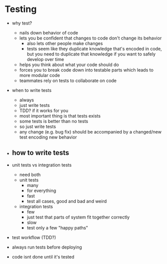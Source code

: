 # Testing

- why test?
    - nails down behavior of code
    - lets you be confident that changes to code don't change its behavior
        - also lets other people make changes
        - tests seem like they duplicate knowledge that's encoded in code, but you need to duplicate that knowledge if you want to safely develop over time
    - helps you think about what your code should do
    - forces you to break code down into testable parts which leads to more modular code
    - teammates rely on tests to collaborate on code

- when to write tests
    - always
    - just write tests
    - TDD? if it works for you
    - most important thing is that tests exists
    - some tests is better than no tests
    - so just write tests
    - any change (e.g. bug fix) should be accompanied by a changed/new test encoding new behavior

- how to write tests
    - 

- unit tests vs integration tests
    - need both
    - unit tests
        - many
        - for everything
        - fast
        - test all cases, good and bad and weird
    - integration tests
        - few
        - just test that parts of system fit together correctly
        - slow
        - test only a few "happy paths"

- test workflow (TDD?)
- always run tests before deploying
- code isnt done until it's tested
